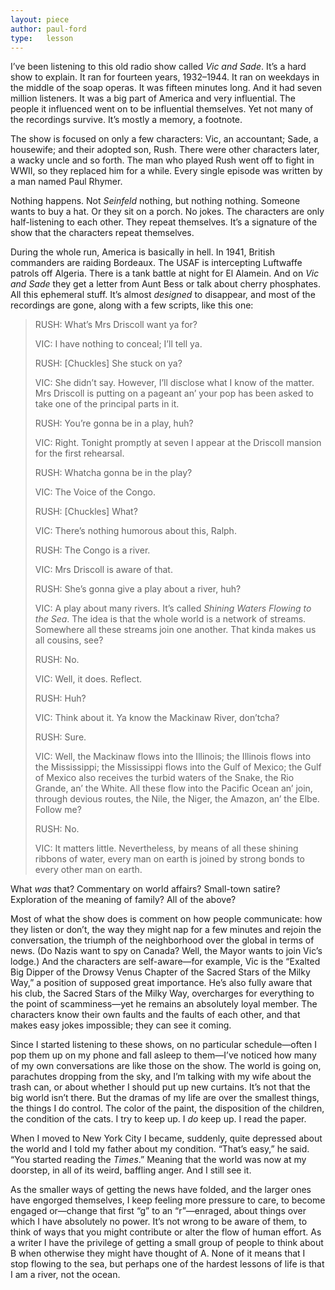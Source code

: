 ```yaml
---
layout: piece
author: paul-ford
type:   lesson
---
```


I’ve been listening to this old radio show called *Vic and Sade*. It’s a hard show to explain. It ran for fourteen years, 1932–1944. It ran on weekdays in the middle of the soap operas. It was fifteen minutes long. And it had seven million listeners. It was a big part of America and very influential. The people it influenced went on to be influential themselves. Yet not many of the recordings survive. It’s mostly a memory, a footnote.

The show is focused on only a few characters: Vic, an accountant; Sade, a housewife; and their adopted son, Rush. There were other characters later, a wacky uncle and so forth. The man who played Rush went off to fight in WWII, so they replaced him for a while. Every single episode was written by a man named Paul Rhymer.

Nothing happens. Not *Seinfeld* nothing, but nothing nothing. Someone wants to buy a hat. Or they sit on a porch. No jokes. The characters are only half-listening to each other. They repeat themselves. It’s a signature of the show that the characters repeat themselves.

During the whole run, America is basically in hell. In 1941, British commanders are raiding Bordeaux. The USAF is intercepting Luftwaffe patrols off Algeria. There is a tank battle at night for El Alamein. And on *Vic and Sade* they get a letter from Aunt Bess or talk about cherry phosphates. All this ephemeral stuff. It’s almost *designed* to disappear, and most of the recordings are gone, along with a few scripts, like this one:

> RUSH: What’s Mrs Driscoll want ya for?
> 
> VIC: I have nothing to conceal; I’ll tell ya.
> 
> RUSH: [Chuckles] She stuck on ya?
> 
> VIC: She didn’t say. However, I’ll disclose what I know of the matter. Mrs Driscoll is putting on a pageant an’ your pop has been asked to take one of the principal parts in it.
> 
> RUSH: You’re gonna be in a play, huh?
> 
> VIC: Right. Tonight promptly at seven I appear at the Driscoll mansion for the first rehearsal.
> 
> RUSH: Whatcha gonna be in the play?
> 
> VIC: The Voice of the Congo.
> 
> RUSH: [Chuckles] What?
> 
> VIC: There’s nothing humorous about this, Ralph.
> 
> RUSH: The Congo is a river.
> 
> VIC: Mrs Driscoll is aware of that.
> 
> RUSH: She’s gonna give a play about a river, huh?
> 
> VIC: A play about many rivers. It’s called *Shining Waters Flowing to the Sea*. The idea is that the whole world is a network of streams. Somewhere all these streams join one another. That kinda makes us all cousins, see?
> 
> RUSH: No.
> 
> VIC: Well, it does. Reflect.
> 
> RUSH: Huh?
> 
> VIC: Think about it. Ya know the Mackinaw River, don’tcha?
> 
> RUSH: Sure.
> 
> VIC: Well, the Mackinaw flows into the Illinois; the Illinois flows into the Mississippi; the Mississippi flows into the Gulf of Mexico; the Gulf of Mexico also receives the turbid waters of the Snake, the Rio Grande, an’ the White. All these flow into the Pacific Ocean an’ join, through devious routes, the Nile, the Niger, the Amazon, an’ the Elbe. Follow me?
> 
> RUSH: No.
> 
> VIC: It matters little. Nevertheless, by means of all these shining ribbons of water, every man on earth is joined by strong bonds to every other man on earth.

What *was* that? Commentary on world affairs? Small-town satire? Exploration of the meaning of family? All of the above?

Most of what the show does is comment on how people communicate: how they listen or don’t, the way they might nap for a few minutes and rejoin the conversation, the triumph of the neighborhood over the global in terms of news. (Do Nazis want to spy on Canada? Well, the Mayor wants to join Vic’s lodge.) And the characters are self-aware—for example, Vic is the “Exalted Big Dipper of the Drowsy Venus Chapter of the Sacred Stars of the Milky Way,” a position of supposed great importance. He’s also fully aware that his club, the Sacred Stars of the Milky Way, overcharges for everything to the point of scamminess—yet he remains an absolutely loyal member. The characters know their own faults and the faults of each other, and that makes easy jokes impossible; they can see it coming.

Since I started listening to these shows, on no particular schedule—often I pop them up on my phone and fall asleep to them—I’ve noticed how many of my own conversations are like those on the show. The world is going on, parachutes dropping from the sky, and I’m talking with my wife about the trash can, or about whether I should put up new curtains. It’s not that the big world isn’t there. But the dramas of my life are over the smallest things, the things I do control. The color of the paint, the disposition of the children, the condition of the cats. I try to keep up. I *do* keep up. I read the paper.

When I moved to New York City I became, suddenly, quite depressed about the world and I told my father about my condition. “That’s easy,” he said. “You started reading the *Times*.” Meaning that the world was now at my doorstep, in all of its weird, baffling anger. And I still see it.

As the smaller ways of getting the news have folded, and the larger ones have engorged themselves, I keep feeling more pressure to care, to become engaged or—change that first “g” to an “r”—enraged, about things over which I have absolutely no power. It’s not wrong to be aware of them, to think of ways that you might contribute or alter the flow of human effort. As a writer I have the privilege of getting a small group of people to think about B when otherwise they might have thought of A. None of it means that I stop flowing to the sea, but perhaps one of the hardest lessons of life is that I am a river, not the ocean.
